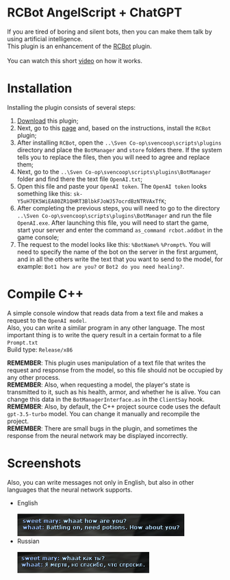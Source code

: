 # RCBot AngelScript + ChatGPT
If you are tired of boring and silent bots, then you can make them talk by using artificial intelligence.<br>This plugin is an enhancement of the [RCBot](https://github.com/rcbotCheeseh/RCBotSven5) plugin.<br><br>
You can watch this short [video](https://www.youtube.com/watch?v=DQUlUy1tHJQ&t=3s) on how it works.

# Installation
Installing the plugin consists of several steps:
1. [Download](https://github.com/kekekekkek/RCBotWithChatGPT/archive/refs/heads/main.zip) this plugin;
2. Next, go to this [page](https://github.com/rcbotCheeseh/RCBotSven5) and, based on the instructions, install the `RCBot` plugin;
4. After installing `RCBot`, open the `..\Sven Co-op\svencoop\scripts\plugins` directory and place the `BotManager` and `store` folders there. If the system tells you to replace the files, then you will need to agree and replace them;
5. Next, go to the `..\Sven Co-op\svencoop\scripts\plugins\BotManager` folder and find there the text file `OpenAI.txt`;
6. Open this file and paste your `OpenAI token`. The `OpenAI token` looks something like this: `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`;
5. After completing the previous steps, you will need to go to the directory `..\Sven Co-op\svencoop\scripts\plugins\BotManager` and run the file `OpenAI.exe`. After launching this file, you will need to start the game, start your server and enter the command `as_command rcbot.addbot` in the game console;
6. The request to the model looks like this: `%BotName%` `%Prompt%`. You will need to specify the name of the bot on the server in the first argument, and in all the others write the text that you want to send to the model, for example: `Bot1 how are you?` or `Bot2 do you need healing?`.

# Compile C++
A simple console window that reads data from a text file and makes a request to the `OpenAI model`.<br>
Also, you can write a similar program in any other language. The most important thing is to write the query result in a certain format to a file `Prompt.txt`<br>
Build type: `Release/x86`

**REMEMBER**: This plugin uses manipulation of a text file that writes the request and response from the model, so this file should not be occupied by any other process.<br>
**REMEMBER**: Also, when requesting a model, the player's state is transmitted to it, such as his health, armor, and whether he is alive. You can change this data in the `BotManagerInterface.as` in the `ClientSay` hook.<br>
**REMEMBER**: Also, by default, the C++ project source code uses the default `gpt-3.5-turbo` model. You can change it manually and recompile the project.<br>
**REMEMBER**: There are small bugs in the plugin, and sometimes the response from the neural network may be displayed incorrectly.<br>

# Screenshots
Also, you can write messages not only in English, but also in other languages that the neural network supports.
* English<br><br>
![Screenshot_1](https://github.com/kekekekkek/RCBotWithChatGPT/blob/main/RCBotChatGPT/Images/Screenshot_1.png)
* Russian<br><br>
![Screenshot_2](https://github.com/kekekekkek/RCBotWithChatGPT/blob/main/RCBotChatGPT/Images/Screenshot_2.png)
